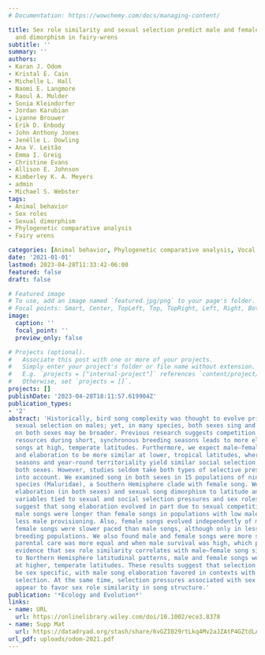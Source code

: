 ```yaml
---
# Documentation: https://wowchemy.com/docs/managing-content/

title: Sex role similarity and sexual selection predict male and female song elaboration
  and dimorphism in fairy-wrens
subtitle: ''
summary: ''
authors:
- Karan J. Odom
- Kristal E. Cain
- Michelle L. Hall
- Naomi E. Langmore
- Raoul A. Mulder
- Sonia Kleindorfer
- Jordan Karubian
- Lyanne Brouwer
- Erik D. Enbody
- John Anthony Jones
- Jenélle L. Dowling
- Ana V. Leitão
- Emma I. Greig
- Christine Evans
- Allison E. Johnson
- Kimberley K. A. Meyers
- admin
- Michael S. Webster
tags:
- Animal behavior
- Sex roles
- Sexual dimorphism
- Phylogenetic comparative analysis
- Fairy wrens

categories: [Animal behavior, Phylogenetic comparative analysis, Vocal ontogeny, Acoustic communication, Dimorphism]
date: '2021-01-01'
lastmod: 2023-04-28T11:33:42-06:00
featured: false
draft: false

# Featured image
# To use, add an image named `featured.jpg/png` to your page's folder.
# Focal points: Smart, Center, TopLeft, Top, TopRight, Left, Right, BottomLeft, Bottom, BottomRight.
image:
  caption: ''
  focal_point: ''
  preview_only: false

# Projects (optional).
#   Associate this post with one or more of your projects.
#   Simply enter your project's folder or file name without extension.
#   E.g. `projects = ["internal-project"]` references `content/project/deep-learning/index.md`.
#   Otherwise, set `projects = []`.
projects: []
publishDate: '2023-04-28T18:11:57.619904Z'
publication_types:
- '2'
abstract: 'Historically, bird song complexity was thought to evolve primarily through
  sexual selection on males; yet, in many species, both sexes sing and selection pressure
  on both sexes may be broader. Previous research suggests competition for mates and
  resources during short, synchronous breeding seasons leads to more elaborate male
  songs at high, temperate latitudes. Furthermore, we expect male–female song structure
  and elaboration to be more similar at lower, tropical latitudes, where longer breeding
  seasons and year-round territoriality yield similar social selection pressures in
  both sexes. However, studies seldom take both types of selective pressures and sexes
  into account. We examined song in both sexes in 15 populations of nine-fairy-wren
  species (Maluridae), a Southern Hemisphere clade with female song. We compared song
  elaboration (in both sexes) and sexual song dimorphism to latitude and life-history
  variables tied to sexual and social selection pressures and sex roles. Our results
  suggest that song elaboration evolved in part due to sexual competition in males:
  male songs were longer than female songs in populations with low male survival and
  less male provisioning. Also, female songs evolved independently of male songs:
  female songs were slower paced than male songs, although only in less synchronously
  breeding populations. We also found male and female songs were more similar when
  parental care was more equal and when male survival was high, which provides strong
  evidence that sex role similarity correlates with male–female song similarity. Contrary
  to Northern Hemisphere latitudinal patterns, male and female songs were more similar
  at higher, temperate latitudes. These results suggest that selection on song can
  be sex specific, with male song elaboration favored in contexts with stronger sexual
  selection. At the same time, selection pressures associated with sex role similarity
  appear to favor sex role similarity in song structure.'
publication: '*Ecology and Evolution*'
links:
- name: URL
  url: https://onlinelibrary.wiley.com/doi/10.1002/ece3.8378
- name: Supp Mat
  url: https://datadryad.org/stash/share/6vGZI029rtLkq4Mv2aJZAtP4GZtdLAvcJSZi-OkLqUs
url_pdf: uploads/odom-2021.pdf
---
```

